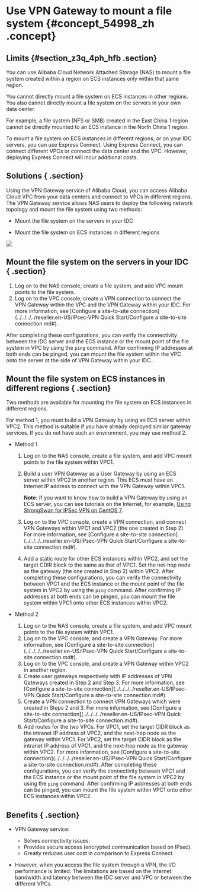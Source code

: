 # Use VPN Gateway to mount a file system {#concept_54998_zh .concept}

## Limits {#section_z3q_4ph_hfb .section}

You can use Alibaba Cloud Network Attached Storage \(NAS\) to mount a file system created within a region on ECS instances only within that same region.

You cannot directly mount a file system on ECS instances in other regions. You also cannot directly mount a file system on the servers in your own data center.

For example, a file system \(NFS or SMB\) created in the East China 1 region cannot be directly mounted to an ECS instance in the North China 1 region.

To mount a file system on ECS instances in different regions, or on your IDC servers, you can use Express Connect. Using Express Connect, you can connect different VPCs or connect the data center and the VPC. However, deploying Express Connect will incur additional costs.

## Solutions { .section}

Using the VPN Gateway service of Alibaba Cloud, you can access Alibaba Cloud VPC from your data centers and connect to VPCs in different regions. The VPN Gateway service allows NAS users to deploy the following network topology and mount the file system using two methods:

-   Mount the file system on the servers in your IDC

-   Mount the file system on ECS instances in different regions


![](http://static-aliyun-doc.oss-cn-hangzhou.aliyuncs.com/assets/img/18705/153960883613109_en-US.png)

## Mount the file system on the servers in your IDC { .section}

1.  Log on to the NAS console, create a file system, and add VPC mount points to the file system.
2.  Log on to the VPC console, create a VPN connection to connect the VPN Gateway within the VPC and the VPN Gateway within your IDC. For more information, see [Configure a site-to-site connection](../../../../reseller.en-US/IPsec-VPN Quick Start/Configure a site-to-site connection.md#).

After completing these configurations, you can verify the connectivity between the IDC server and the ECS instance or the mount point of the file system in VPC by using the `ping` command. After confirming IP addresses at both ends can be pinged, you can mount the file system within the VPC onto the server at the side of VPN Gateway within your IDC..

## Mount the file system on ECS instances in different regions { .section}

Two methods are available for mounting the file system on ECS instances in different regions.

For method 1, you must build a VPN Gateway by using an ECS server within VPC2. This method is suitable if you have already deployed similar gateway services. If you do not have such an environment, you may use method 2.

-   Method 1

    1.  Log on to the NAS console, create a file system, and add VPC mount points to the file system within VPC1.
    2.  Build a user VPN Gateway as a User Gateway by using an ECS server within VPC2 in another region. This ECS must have an Internet IP address to connect with the VPN Gateway within VPC1.

        **Note:** If you want to know how to build a VPN Gateway by using an ECS server, you can see tutorials on the Internet, for example, [Using StrongSwan for IPSec VPN on CentOS 7](https://www.vultr.com/docs/using-strongswan-for-ipsec-vpn-on-centos-7).

    3.  Log on to the VPC console, create a VPN connection, and connect VPN Gateways within VPC1 and VPC2 \(the one created in Step 2\). For more information, see [Configure a site-to-site connection](../../../../reseller.en-US/IPsec-VPN Quick Start/Configure a site-to-site connection.md#).
    4.  Add a static route for other ECS instances within VPC2, and set the target CDIR block to the same as that of VPC1. Set the net-hop node as the gateway \(the one created in Step 2\) within VPC2.
    After completing these configurations, you can verify the connectivity between VPC1 and the ECS instance or the mount point of the file system in VPC2 by using the `ping` command. After confirming IP addresses at both ends can be pinged, you can mount the file system within VPC1 onto other ECS instances within VPC2.

-   Method 2

    1.  Log on to the NAS console, create a file system, and add VPC mount points to the file system within VPC1.
    2.  Log on to the VPC console, and create a VPN Gateway. For more information, see [Configure a site-to-site connection](../../../../reseller.en-US/IPsec-VPN Quick Start/Configure a site-to-site connection.md#).
    3.  Log on to the VPC console, and create a VPN Gateway within VPC2 in another region.
    4.  Create user gateways respectively with IP addresses of VPN Gateways created in Step 2 and Step 3. For more information, see [Configure a site-to-site connection](../../../../reseller.en-US/IPsec-VPN Quick Start/Configure a site-to-site connection.md#).
    5.  Create a VPN connection to connect VPN Gateways which were created in Steps 2 and 3. For more information, see [Configure a site-to-site connection](../../../../reseller.en-US/IPsec-VPN Quick Start/Configure a site-to-site connection.md#).
    6.  Add routes for the two VPCs. For VPC1, set the target CIDR block as the intranet IP address of VPC2, and the next-hop node as the gateway within VPC1. For VPC2, set the target CIDR block as the intranet IP address of VPC1, and the next-hop node as the gateway within VPC2. For more information, see [Configure a site-to-site connection](../../../../reseller.en-US/IPsec-VPN Quick Start/Configure a site-to-site connection.md#).
    After completing these configurations, you can verify the connectivity between VPC1 and the ECS instance or the mount point of the file system in VPC2 by using the `ping` command. After confirming IP addresses at both ends can be pinged, you can mount the file system within VPC1 onto other ECS instances within VPC2.


## Benefits { .section}

-   VPN Gateway service:

    -   Solves connectivity issues.
    -   Provides secure access \(encrypted communication based on IPsec\).
    -   Greatly reduces user cost in comparison to Express Connect.
-   However, when you access the file system through a VPN, the I/O performance is limited. The limitations are based on the Internet bandwidth and latency between the IDC server and VPC or between the different VPCs.


